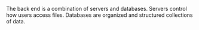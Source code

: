 The back end is a combination of servers and databases. Servers control how users access files. Databases are organized and structured collections of data.
